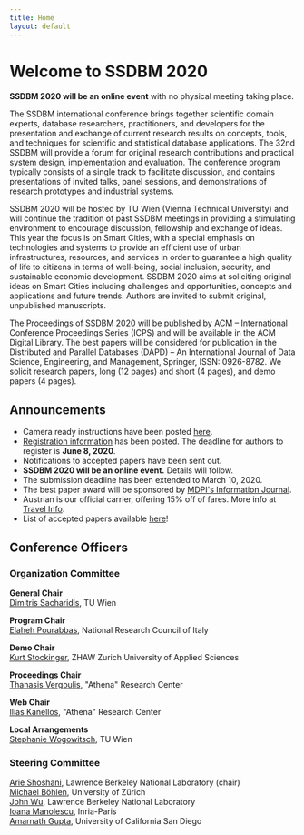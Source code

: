 ```yaml
---
title: Home
layout: default
---
```


# Welcome to SSDBM 2020

**SSDBM 2020 will be an online event** with no physical meeting taking place.


The SSDBM international conference brings together scientific domain experts, database researchers, practitioners, and developers for the presentation and exchange of current research results on concepts, tools, and techniques for scientific and statistical database applications. The 32nd SSDBM will provide a forum for original research contributions and practical system design, implementation and evaluation. The conference program typically consists of a single track to facilitate discussion, and contains presentations of invited talks, panel sessions, and demonstrations of research prototypes and industrial systems.

SSDBM 2020 will be hosted by TU Wien (Vienna Technical University) and will continue the tradition of past SSDBM meetings in providing a stimulating environment to encourage discussion, fellowship and exchange of ideas. This year the focus is on Smart Cities, with a special emphasis on technologies and systems to provide an efficient use of urban infrastructures, resources, and services in order to guarantee a high quality of life to citizens in terms of well-being, social inclusion, security, and sustainable economic development.
SSDBM 2020 aims at soliciting original ideas on Smart Cities including challenges and opportunities, concepts and applications and future trends. Authors are invited to submit original, unpublished manuscripts.

The Proceedings of SSDBM 2020 will be published by ACM – International Conference Proceedings Series (ICPS) and will be available in the ACM Digital Library. The best papers will be considered for publication in the Distributed and Parallel Databases (DAPD) – An International Journal of Data Science, Engineering, and Management, Springer, ISSN: 0926-8782. We solicit research papers, long (12 pages) and short (4 pages), and demo papers (4 pages).



## Announcements

- Camera ready instructions have been posted [here](camera_ready).
- [Registration information](register) has been posted. The deadline for authors to register is **June 8, 2020**.
- Notifications to accepted papers have been sent out.
- **SSDBM 2020 will be an online event.** Details will follow.
- The submission deadline has been extended to March 10, 2020.
- The best paper award will be sponsored by [MDPI's Information Journal](https://www.mdpi.com/journal/information).
- Austrian is our official carrier, offering 15% off of fares. More info at [Travel Info](travel).
- List of accepted papers available [here](accepted-papers)!


## Conference Officers

### Organization Committee
**General Chair**  
[Dimitris Sacharidis](http://ec.tuwien.ac.at/~dimitris/), TU Wien  

**Program Chair**  
[Elaheh Pourabbas](http://www.iasi.cnr.it/new/people.php/id_subject/25), National Research Council of Italy  

**Demo Chair**  
[Kurt Stockinger](https://www.zhaw.ch/en/about-us/person/stog/), ZHAW Zurich University of Applied Sciences

**Proceedings Chair**  
[Thanasis Vergoulis](http://thanasis-vergoulis.com/), "Athena" Research Center  

**Web Chair**  
[Ilias Kanellos](https://www.imsi.athenarc.gr/en/people/member/78), "Athena" Research Center  

**Local Arrangements**  
[Stephanie Wogowitsch](http://ec.tuwien.ac.at/), TU Wien  


### Steering Committee
[Arie Shoshani](https://sdm.lbl.gov/~arie/), Lawrence Berkeley National Laboratory (chair)   
[Michael Böhlen](https://www.ifi.uzh.ch/en/dbtg/Staff/Boehlen.html), University of Zürich  
[John Wu](https://crd.lbl.gov/wu/), Lawrence Berkeley National Laboratory  
[Ioana Manolescu](http://pages.saclay.inria.fr/ioana.manolescu/), Inria-Paris  
[Amarnath Gupta](http://www.sdsc.edu/~gupta/), University of California San Diego  

